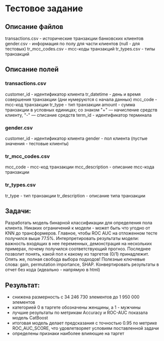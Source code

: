 # Тестовое задание

## Описание файлов
transactions.csv - исторические транзакции банковских клиентов
gender.csv - информация по полу для части клиентов (null - для тестовых)
tr_mcc_codes.csv - mcc-коды транзакций
tr_types.csv - типы транзакций

## Описание полей
### transactions.csv
customer_id - идентификатор клиента
tr_datetime - день и время совершения транзакции (дни нумеруются с начала данных)
mcc_code - mcc-код транзакции
tr_type - тип транзакции
amount - сумма транзакции в условных единицах; со знаком "+" — начисление средств клиенту, "-" — списание средств
term_id - идентификатор терминала

### gender.csv
customer_id - идентификатор клиента
gender - пол клиента (пустые значения - тестовые клиенты)

### tr_mcc_codes.csv
mcc_code - mcc-код транзакции
mcc_description - описание mcc-кода транзакции

### tr_types.csv
tr_type - тип транзакции
tr_description - описание типа транзакции

## Задачи:
Разработать модель бинарной классификации для определения пола клиента. Никаких ограничений к модели - может быть что угодно от KNN до трансформеров. Главное, чтобы ROC AUC на отложенном тесте получился выше 77.5%.
Интерпретировать результаты модели: важность входящих в нее переменных, демонстрация на нескольких примерах, почему получился соответствующий прогноз. Последнее позволит понять, какой пол к какому из таргетов (0/1) принадлежит. Опять же, полная свобода выбора подходов! Полезные ключевые слова: gain, permutation importance, SHAP.
Конвертировать результаты в отчет без кода (идеально - напрямую в html)

## Результат:
- снижена размерность с 34 246 730 элементов до 1 950 000 элементов
- категорией 0 в таргете обозначены женщины, а 1 - мужчины
- лучшие результаты по метрикам Accuracy и ROC-AUC показала модель CatBoost
- итоговая модель делает предсказания с точностью 0.95 по метрике ROC_AUC_SCORE, что удовлетворяет условиям поставленной задачи
- определены признаки наиболее влияющие на таргет
